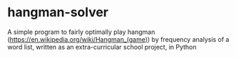 # hangman-solver
A simple program to fairly optimally play hangman (https://en.wikipedia.org/wiki/Hangman_(game)) by frequency analysis of a word list, written as an extra-curricular school project, in Python
